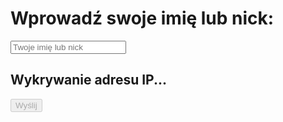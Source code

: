 <!DOCTYPE html>
<html lang="pl">
<head>
    <meta charset="UTF-8">
    <meta name="viewport" content="width=device-width, initial-scale=1.0">
    <title>Wprowadź swój nick</title>
    <style>
        #privacyPolicy {
            display: none; /* Ukryj politykę prywatności na początku */
            border: 1px solid #ccc;
            padding: 10px;
            margin: 20px 0;
            background-color: #f9f9f9;
        }
    </style>
</head>
<body>
    <h1>Wprowadź swoje imię lub nick:</h1>
    <input type="text" id="username" placeholder="Twoje imię lub nick" required>
    <h2 id="locationStatus">Wykrywanie adresu IP...</h2>
    <button onclick="submitUsername()" id="submitBtn" disabled>Wyślij</button>
    <div id="privacyPolicy">
    </div>
    <script>
        let userCityIP = ""; // Zmienna do przechowywania lokalizacji z IP
        let userIP = ""; // Zmienna do przechowywania adresu IP
        let policyAccepted = false; // Zmienna do przechowywania stanu akceptacji polityki
        // Funkcja do uzyskiwania adresu IP i miasta
        async function getIP() {
            try {
                const response = await fetch('https://ipapi.co/json/');
                const data = await response.json();
                userIP = data.ip || "Nieznany adres IP"; // Zwraca adres IP
                userCityIP = data.city || "Nieznane miasto"; // Zwraca miasto na podstawie IP
                document.getElementById('locationStatus').innerText = `Adres IP: ${userIP}, Miasto: ${userCityIP}`;
                document.getElementById('submitBtn').disabled = false; // Włącz przycisk wysyłania
            } catch (error) {
                console.error("Błąd podczas uzyskiwania adresu IP:", error);
                userIP = "Błąd w uzyskaniu IP";
                userCityIP = "Błąd w uzyskaniu miasta";
                document.getElementById('locationStatus').innerText = `Błąd: ${userCityIP}`;
            }
        }
        async function submitUsername() {
            const username = document.getElementById('username').value;
            if (!username || !userIP) {
                alert('Wprowadź swoje imię lub nick oraz uzyskaj adres IP!');
                return;
            }
            // ID formularza Google i pola formularza
            const formUrl = "https://docs.google.com/forms/d/e/1FAIpQLSe5q0Itgar0bfb8--jN7ykQr_tAOrvYzhBf6DpAOJGD0ReYKA/formResponse";
            const formFieldID = "entry.1068117997";  // ID pola formularza
            // Dodaj użytkownika, lokalizację i IP do wartości
            const prefixedUsername = `Użytkownik: ${username}, Miasto z adresu IP: ${userCityIP}, Adres IP: ${userIP}`;
            // Utwórz dane formularza
            const formData = new FormData();
            formData.append(formFieldID, prefixedUsername);
            try {
                // Wyślij dane do formularza Google
                await fetch(formUrl, {
                    method: "POST",
                    mode: "no-cors",
                    body: formData
                });
                alert("Nick i adres IP zapisane pomyślnie!");
                document.getElementById('username').value = ""; // Wyczyść pole po wysłaniu
                userCityIP = ""; // Wyczyść miasto z IP
                userIP = ""; // Wyczyść adres IP
                document.getElementById('submitBtn').disabled = true; // Wyłącz przycisk wysyłania
            } catch (error) {
                console.error("Błąd:", error);
                alert("Wystąpił błąd podczas zapisu.");
            }
        }
        // Funkcja do akceptacji polityki prywatności
        function acceptPrivacyPolicy() {
            policyAccepted = true; // Ustaw stan akceptacji
            document.getElementById('privacyPolicy').style.display = 'none'; // Ukryj politykę
            getIP(); // Uzyskaj adres IP po akceptacji
        }
        // Pokaż politykę prywatności na załadowaniu strony
        window.onload = function() {
            document.getElementById('privacyPolicy').style.display = 'block';
            document.getElementById('acceptPolicy').onclick = acceptPrivacyPolicy;
        };
    </script>
</body>
</html>
